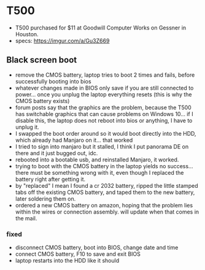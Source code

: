 # T500
* T500 purchased for $11 at Goodwill Computer Works on Gessner in Houston.
* specs: https://imgur.com/a/Gu3Z669

## Black screen boot
* remove the CMOS battery, laptop tries to boot 2 times and fails, before successfully booting into bios
* whatever changes made in BIOS only save if you are still connected to power... once you unplug the laptop everything resets (this is why the CMOS battery exists)
* forum posts say that the graphics are the problem, because the T500 has switchable graphics that can cause problems on Windows 10... if I disable this, the laptop does not reboot into bios or anything, I have to unplug it.
* I swapped the boot order around so it would boot directly into the HDD, which already had Manjaro on it... that worked
* I tried to sign into manjaro but it stalled, I think I put panorama DE on there and it just bugged out, idc. 
* rebooted into a bootable usb, and reinstalled Manjaro, it worked. 
* trying to boot with the CMOS battery in the laptop yields no success... there must be something wrong with it, even though I replaced the battery right after getting it.
* by "replaced" I mean I found a cr 2032 battery, ripped the little stamped tabs off the existing CMOS battery, and taped them to the new battery, later soldering them on.
* ordered a new CMOS battery on amazon, hoping that the problem lies within the wires or connection assembly. will update when that comes in the mail.
### fixed
* disconnect CMOS battery, boot into BIOS, change date and time
* connect CMOS battery, F10 to save and exit BIOS
* laptop restarts into the HDD like it should
